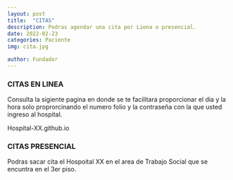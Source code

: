 ```yaml
---
layout: post
title:  "CITAS"
description: Podras agendar una cita por Liena o presencial.
date: 2022-02-23
categories: Paciente
img: cita.jpg

author: Fundador
---
```


### CITAS EN LINEA 

Consulta la sigiente pagina en donde se te facilitara proporcionar el dia y la hora solo proprorcinando el numero folio y la contraseña con la que usted ingreso al hospital.

Hospital-XX.github.io




### CITAS PRESENCIAL 

Podras sacar cita el Hospoital XX en el area de Trabajo Social que se encuntra en el 3er piso. 



